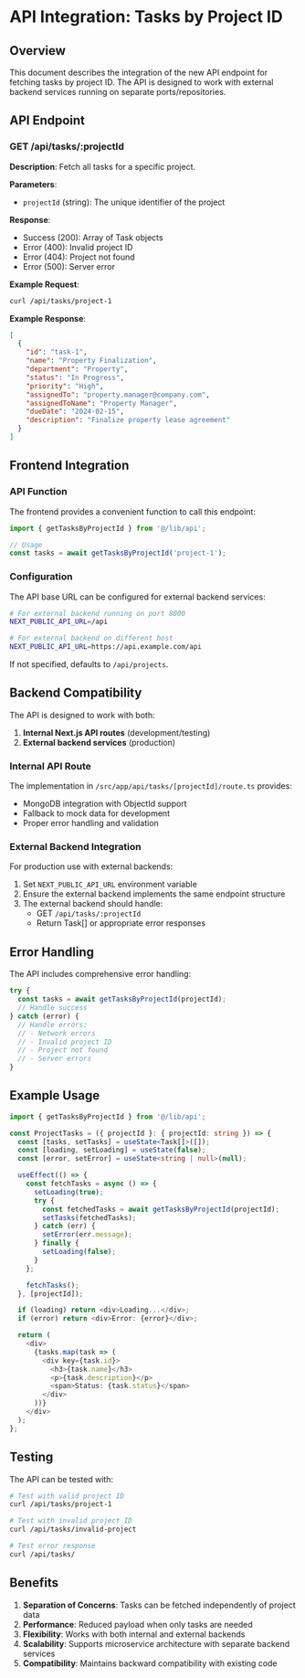 # API Integration: Tasks by Project ID

## Overview

This document describes the integration of the new API endpoint for fetching tasks by project ID. The API is designed to work with external backend services running on separate ports/repositories.

## API Endpoint

### GET /api/tasks/:projectId

**Description**: Fetch all tasks for a specific project.

**Parameters**:
- `projectId` (string): The unique identifier of the project

**Response**:
- Success (200): Array of Task objects
- Error (400): Invalid project ID
- Error (404): Project not found
- Error (500): Server error

**Example Request**:
```bash
curl /api/tasks/project-1
```

**Example Response**:
```json
[
  {
    "id": "task-1",
    "name": "Property Finalization",
    "department": "Property",
    "status": "In Progress",
    "priority": "High",
    "assignedTo": "property.manager@company.com",
    "assignedToName": "Property Manager",
    "dueDate": "2024-02-15",
    "description": "Finalize property lease agreement"
  }
]
```

## Frontend Integration

### API Function

The frontend provides a convenient function to call this endpoint:

```typescript
import { getTasksByProjectId } from '@/lib/api';

// Usage
const tasks = await getTasksByProjectId('project-1');
```

### Configuration

The API base URL can be configured for external backend services:

```bash
# For external backend running on port 8000
NEXT_PUBLIC_API_URL=/api

# For external backend on different host
NEXT_PUBLIC_API_URL=https://api.example.com/api
```

If not specified, defaults to `/api/projects`.

## Backend Compatibility

The API is designed to work with both:
1. **Internal Next.js API routes** (development/testing)
2. **External backend services** (production)

### Internal API Route

The implementation in `/src/app/api/tasks/[projectId]/route.ts` provides:
- MongoDB integration with ObjectId support
- Fallback to mock data for development
- Proper error handling and validation

### External Backend Integration

For production use with external backends:
1. Set `NEXT_PUBLIC_API_URL` environment variable
2. Ensure the external backend implements the same endpoint structure
3. The external backend should handle:
   - GET `/api/tasks/:projectId`
   - Return Task[] or appropriate error responses

## Error Handling

The API includes comprehensive error handling:

```typescript
try {
  const tasks = await getTasksByProjectId(projectId);
  // Handle success
} catch (error) {
  // Handle errors:
  // - Network errors
  // - Invalid project ID
  // - Project not found
  // - Server errors
}
```

## Example Usage

```typescript
import { getTasksByProjectId } from '@/lib/api';

const ProjectTasks = ({ projectId }: { projectId: string }) => {
  const [tasks, setTasks] = useState<Task[]>([]);
  const [loading, setLoading] = useState(false);
  const [error, setError] = useState<string | null>(null);

  useEffect(() => {
    const fetchTasks = async () => {
      setLoading(true);
      try {
        const fetchedTasks = await getTasksByProjectId(projectId);
        setTasks(fetchedTasks);
      } catch (err) {
        setError(err.message);
      } finally {
        setLoading(false);
      }
    };

    fetchTasks();
  }, [projectId]);

  if (loading) return <div>Loading...</div>;
  if (error) return <div>Error: {error}</div>;

  return (
    <div>
      {tasks.map(task => (
        <div key={task.id}>
          <h3>{task.name}</h3>
          <p>{task.description}</p>
          <span>Status: {task.status}</span>
        </div>
      ))}
    </div>
  );
};
```

## Testing

The API can be tested with:

```bash
# Test with valid project ID
curl /api/tasks/project-1

# Test with invalid project ID
curl /api/tasks/invalid-project

# Test error response
curl /api/tasks/
```

## Benefits

1. **Separation of Concerns**: Tasks can be fetched independently of project data
2. **Performance**: Reduced payload when only tasks are needed
3. **Flexibility**: Works with both internal and external backends
4. **Scalability**: Supports microservice architecture with separate backend services
5. **Compatibility**: Maintains backward compatibility with existing code
